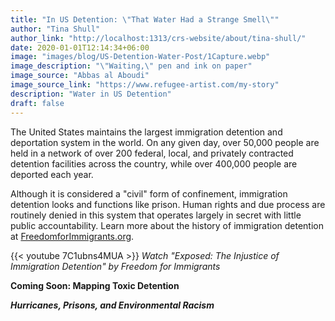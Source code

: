 ```yaml
---
title: "In US Detention: \"That Water Had a Strange Smell\""
author: "Tina Shull"
author_link: "http://localhost:1313/crs-website/about/tina-shull/"
date: 2020-01-01T12:14:34+06:00
image: "images/blog/US-Detention-Water-Post/1Capture.webp"
image_description: "\"Waiting,\" pen and ink on paper"
image_source: "Abbas al Aboudi" 
image_source_link: "https://www.refugee-artist.com/my-story"
description: "Water in US Detention"
draft: false
---
```


The United States maintains the largest immigration detention and deportation system in the world.  On any given day, over 50,000 people are held in a network of over 200 federal, local, and privately contracted detention facilities across the country, while over 400,000 people are deported each year. 

Although it is considered a "civil" form of confinement, immigration detention looks and functions like prison.  Human rights and due process are routinely denied in this system that operates largely in secret with little public accountability.  Learn more about the history of immigration detention at [FreedomforImmigrants.org](https://www.freedomforimmigrants.org/).

{{< youtube 7C1ubns4MUA >}}
*Watch "Exposed: The Injustice of Immigration Detention" by Freedom for Immigrants*

<!-- TO-DO: Center -->
**Coming Soon: Mapping Toxic Detention**  

***Hurricanes, Prisons, and Environmental Racism***


